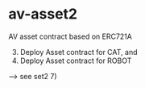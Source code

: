 # av-asset2
AV asset contract based on ERC721A

3) Deploy Asset contract for CAT, and
4) Deploy Asset contract for ROBOT

--> see set2
7)
